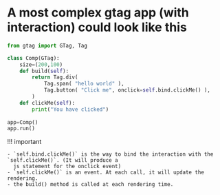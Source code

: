 # A most complex gtag app (with interaction) could look like this

```python
from gtag import GTag, Tag

class Comp(GTag):
    size=(200,100)
    def build(self):
        return Tag.div(
            Tag.span( "hello world" ),
            Tag.button( "Click me", onclick=self.bind.clickMe() ),
        )
    def clickMe(self):
        print("You have clicked")
        
app=Comp()
app.run()
```

!!! important

    - `self.bind.clickMe()` is the way to bind the interaction with the `self.clickMe()`. (It will produce a
      js statement for the onclick event)
    - `self.clickMe()` is an event. At each call, it will update the rendering.
    - the build() method is called at each rendering time.

